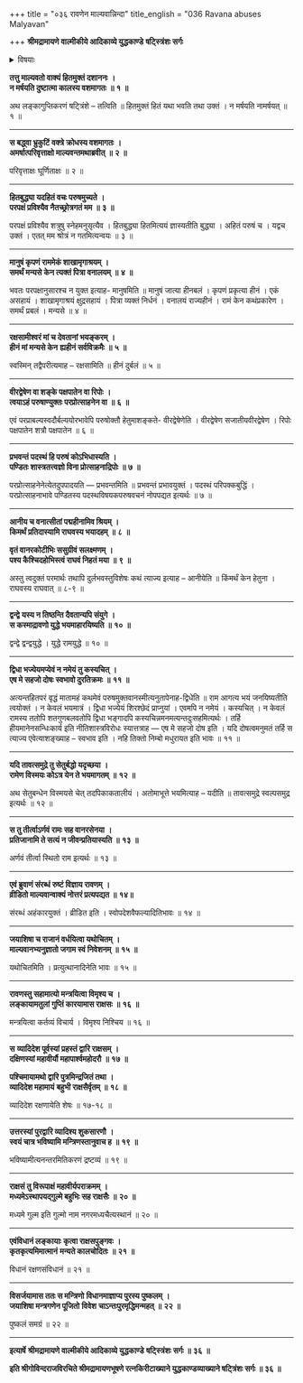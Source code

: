 +++
title = "०३६ रावणेन माल्यवान्निन्दा"
title_english = "036 Ravana abuses Malyavan"

+++
**श्रीमद्रामायणे वाल्मीकीये आदिकाव्ये युद्धकाण्डे** **षट्स्त्रिंशः सर्गः**


<details><summary>विषयाः</summary>

रावणेनात्मश्लाघनेनरामवधप्रतिज्ञानपूर्वकं सोपालंभंमाल्यवद्विसर्जनम् ॥ १ ॥ तथा मन्त्रिभिस्सहमन्त्रपूर्वकं प्राच्यादिदिक्षु पुररक्षणायसैन्यैःसहप्रहस्तादिप्रेषणेनान्तःपुरप्रवेशः ॥ २ ॥

</details>


**तत्तु माल्यवतो वाक्यं हितमुक्तं दशाननः** **।  
न मर्षयति दुष्टात्मा कालस्य वशमागतः** **॥** **१** **॥**

अथ लङ्कागुप्तिकरणं षट्त्रिंशे – तत्विति ॥ हितमुक्तं हितं यथा भवति तथा उक्तं । न मर्षयति नामर्षयत् ॥ १ ॥

****

**स बद्ध्वा भ्रुकुटिं वक्त्रे क्रोधस्य वशमागतः** **।  
अमर्षात्परिवृत्ताक्षो माल्यवन्तमथाब्रवीत्** **॥** **२** **॥**

परिवृत्ताक्षः घूर्णिताक्षः ॥ २ ॥

****

**हितबुद्ध्या यदहितं वचः परुषमुच्यते** **।  
परपक्षं प्रविश्यैव नैतच्छ्रोत्रगतं मम** **॥** **३** **॥**

परपक्षं प्रविश्यैव शत्रुषु स्नेहमनुसृत्यैव । हितबुद्ध्या हितमित्ययं ज्ञास्यतीति बुद्ध्या । अहितं परुषं च । यद्वच उक्तं । एतत् मम श्रोत्रं न गतमित्यन्वयः ॥ ३ ॥

****

**मानुषं कृपणं राममेकं शाखामृगाश्रयम्** **।  
समर्थं मन्यसे केन त्यक्तं पित्रा वनालयम्** **॥** **४** **॥**

भवतः परपक्षानुसारश्च न युक्त इत्याह- मानुषमिति ॥ मानुषं जात्या हीनबलं । कृपणं प्रकृत्या हीनं । एकं असहायं । शाखामृगाश्रयं क्षुद्रसहायं । पित्रा व्यक्तं निर्धनं । वनालयं राज्यहीनं । रामं केन कथंप्रकारेण । समर्थं प्रबलं । मन्यसे ॥ ४ ॥

****

**रक्षसामीश्वरं मां च देवतानां भयङ्करम्** **।  
हीनं मां मन्यसे केन** **ह्यहीनं सर्वविक्रमैः** **॥** **५** **॥**

स्वस्मिन् तद्वैपरीत्यमाह – रक्षसामिति ॥ हीनं दुर्बलं ॥ ५ ॥

****

**वीरद्वेषेण वा शङ्के पक्षपातेन वा रिपोः** **।  
त्वयाऽहं परुषाण्युक्तः परप्रोत्साहनेन वा** **॥** **६** **॥**

एवं परप्राबल्यस्वदौर्बल्ययोरभावेपि परुषोक्तौ हेतुमाशङ्कते- वीरद्वेषेणेति । वीरद्वेषेण सजातीयवीरद्वेषेण । रिपोः पक्षपातेन शत्रौ पक्षपातेन ॥ ६ ॥

****

**प्रभवन्तं पदस्थं हि परुषं कोऽभिधास्यति** **।  
पण्डितः शास्त्रतत्त्वज्ञो विना प्रोत्साहनाद्रिपोः** **॥** **७** **॥**

परप्रोत्साहनेनेत्येतदुपपादयति — प्रभवन्तमिति ॥ प्रभवन्तं प्रभावयुक्तं । पदस्थं परिपक्कबुद्धिं । परप्रोत्साहनाभावे पण्डितस्य पदस्थविषयकपरुषवचनं नोपपद्यत इत्यर्थः ॥ ७ ॥

****

**आनीय च वनात्सीतां पद्महीनामिव श्रियम्** **।  
किमर्थं प्रतिदास्यामि राघवस्य भयादहम्** **॥** **८** **॥**

**वृतं वानरकोटीभिः ससुग्रीवं सलक्ष्मणम्** **।  
पश्य कैश्चिदहोभिस्त्वं राघवं निहतं मया** **॥** **९** **॥**

अस्तु त्वदुक्तं परमार्थः तथापि दुर्लभवस्तुविशेषः कथं त्याज्य इत्याह – आनीयेति ॥ किंमर्थं केन हेतुना । राघवस्य राघवात् ॥ ८-९ ॥

****

**द्वन्द्वे यस्य न तिष्ठन्ति दैवतान्यपि संयुगे** **।  
स कस्माद्रावणो युद्धे भयमाहारयिष्यति** **॥** **१०** **॥**

द्वन्द्वे द्वन्द्वयुद्धे । युद्धे रामयुद्धे ॥ १० ॥

****

**द्विधा भज्येयमप्येवं न नमेयं तु कस्यचित्** **।  
एष मे सहजो दोषः स्वभावो दुरतिक्रमः** **॥** **११** **॥**

अत्यन्तहितपरं वृद्धं मातामहं कथमेवं परुषमुक्तवानस्मीत्यनुतापेनाह-द्विधेति ॥ राम आगत्य भयं जनयिष्यतीति त्वयोक्तं । न केवलं भयमात्रं । द्विधा भज्येयं शिरश्छेदं प्राप्नुयां । एवमपि न नमेयं । कस्यचित् । न केवलं रामस्य ततोपि शतगुणबलवतोपि द्विधा भङ्गादपि कस्यचिन्नमनमत्यन्तदुःसहमित्यर्थः । तर्हि हीयमानेनसन्धिःकार्य इति नीतिशास्त्रविरोधः स्यात्तत्राह — एष मे सहजो दोष इति । यदि दोषत्वमनुमतं तर्हि स त्याज्य एवेत्याशङ्ख्याह – स्वभाव इति । नहि तिक्तो निम्बो मधुरायत इति भावः ॥ ११ ॥

****

**यदि तावत्समुद्रे तु सेतुर्बद्धो यदृच्छया** **।  
रामेण विस्मयः कोऽत्र येन ते भयमागतम्** **॥** **१२** **॥**

अथ सेतुबन्धेन विस्मयसे चेत् तदपिकाकतालीयं । अतोमाभूत्ते भयमित्याह – यदीति ॥ तावत्समुद्रे स्वल्पसमुद्र इत्यर्थः ॥ १२ ॥

****

**स तु तीर्त्वाऽर्णवं रामः सह वानरसेनया** **।  
प्रतिजानामि ते सत्यं न जीवन्प्रतियास्यति** **॥** **१३** **॥**

अर्णवं तीर्त्वा स्थितो राम इत्यर्थः ॥ १३ ॥

****

**एवं ब्रुवाणं संरब्धं रुष्टं विज्ञाय रावणम्** **।  
व्रीडितो माल्यवान्वाक्यं नोत्तरं प्रत्यपद्यत** **॥** **१४॥**

संरब्धं अहंकारयुक्तं । व्रीडित इति । स्वोपदेशवैफल्यादितिभावः ॥ १४ ॥

****

**जयाशिषा च राजानं वर्धयित्वा यथोचितम्** **।  
माल्यवानभ्यनुज्ञातो जगाम स्वं निवेशनम्** **॥** **१५** **॥**

यथोचितमिति । प्रत्युत्थानादिनेति भावः ॥ १५ ॥

****

**रावणस्तु सहामात्यो मन्त्रयित्वा विमृश्य च** **।  
लङ्कायामतुलां गुप्तिं कारयामास राक्षसः** **॥** **१६** **॥**

मन्त्रयित्वा कर्तव्यं विचार्य । विमृश्य निश्चिय ॥ १६ ॥

****

**स** **व्यादिदेश पूर्वस्यां प्रहस्तं द्वारि राक्षसम्** **।  
दक्षिणस्यां महावीर्यौ महापार्श्वमहोदरौ** **॥** **१७** **॥**

**पश्चिमायामथो द्वारि पुत्रमिन्द्रजितं तथा** **।  
व्यादिदेश महामायं** **बहुभी राक्षसैर्वृतम्** **॥** **१८** **॥**

व्यादिदेश रक्षणायेति शेषः ॥ १७-१८ ॥

****

**उत्तरस्यां पुरद्वारि व्यादिश्य शुकसारणौ** **।  
स्वयं चात्र भविष्यामि मन्त्रिणस्तानुवाच ह** **॥** **१९** **॥**

भविष्यामीत्यनन्तरमितिकरणं द्रष्टव्यं ॥ १९ ॥

****

**राक्षसं तु विरूपाक्षं महावीर्यपराक्रमम्** **।  
मध्यमेऽस्थापयद्गुल्मे बहुभिः सह राक्षसैः** **॥** **२०** **॥**

मध्यमे गुल्म इति गुल्मो नाम नगरमध्यचैत्यस्थानं ॥ २० ॥

****

**एवंविधानं लङ्कायाः** **कृत्वा राक्षसपुङ्गवः** **।  
कृतकृत्यमिमात्मानं** **मन्यते कालचोदितः** **॥** **२१** **॥**

विधानं रक्षणसंविधानं ॥ २१ ॥

****

**विसर्जयामास ततः स मन्त्रिणो** **विधानमाज्ञाप्य पुरस्य पुष्कलम्** **।  
जयाशिषा मन्त्रगणेन पूजितो** **विवेश** **चाऽन्तःपुरमृद्धिमन्महत्** **॥** **२२** **॥**

पुष्कलं समग्रं ॥ २२ ॥

****

**इत्यार्षे** **श्रीमद्रामायणे वाल्मीकीये आदिकाव्ये युद्धकाण्डे** **षट्स्त्रिंशः सर्गः ॥** **३६** **॥**

**इति श्रीगोविन्दराजविरचिते श्रीमद्रामायणभूषणे रत्नकिरीटाख्याने युद्धकाण्डव्याख्याने षट्त्रिंशः सर्गः ॥ ३६ ॥**
